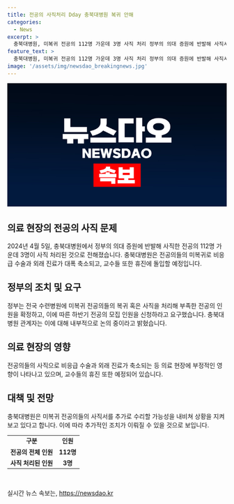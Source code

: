 ```yaml
---
title: 전공의 사직처리 Dday 충북대병원 복귀 안해
categories:
  - News
excerpt: >
  충북대병원, 미복귀 전공의 112명 가운데 3명 사직 처리 정부의 의대 증원에 반발해 사직서를 제출한 112명의 미복귀 전공의 중 3명이 사직 처리됐으며, 나머지는 아직 결정을 보류 중. 병원은 부족한 전공의 인원을 보충하기 위해 사직 처리를 완료하거나 복귀를 요구하고 있지만, 상황을 지켜보고 결정할 예정. 이로 인해 병원은 응급·중증 환자 진료를 제외한 수술과 외래 진료를 대폭 축소하고 교수들은 휴진에 돌입할 예정.
feature_text: >
  충북대병원, 미복귀 전공의 112명 가운데 3명 사직 처리 정부의 의대 증원에 반발해 사직서를 제출한 112명의 미복귀 전공의 중 3명이 사직 처리됐으며, 나머지는 아직 결정을 보류 중. 병원은 부족한 전공의 인원을 보충하기 위해 사직 처리를 완료하거나 복귀를 요구하고 있지만, 상황을 지켜보고 결정할 예정. 이로 인해 병원은 응급·중증 환자 진료를 제외한 수술과 외래 진료를 대폭 축소하고 교수들은 휴진에 돌입할 예정.
image: '/assets/img/newsdao_breakingnews.jpg'
---
```


<p><img src="/assets/img/newsdao_breakingnews.jpg" alt="cryptoinkorea 속보" /></p>

<h2 data-ke-size="size26">의료 현장의 전공의 사직 문제</h2>

<p data-ke-size="size16">2024년 4월 5일, 충북대병원에서 정부의 의대 증원에 반발해 사직한 전공의 112명 가운데 3명이 사직 처리된 것으로 전해졌습니다. 충북대병원은 전공의들의 미복귀로 비응급 수술과 외래 진료가 대폭 축소되고, 교수들 또한 휴진에 돌입할 예정입니다.</p>

<h2 data-ke-size="size26">정부의 조치 및 요구</h2>

<p data-ke-size="size16">정부는 전국 수련병원에 미복귀 전공의들의 복귀 혹은 사직을 처리해 부족한 전공의 인원을 확정하고, 이에 따른 하반기 전공의 모집 인원을 신청하라고 요구했습니다. 충북대병원 관계자는 이에 대해 내부적으로 논의 중이라고 밝혔습니다.</p>

<h2 data-ke-size="size26">의료 현장의 영향</h2>

<p data-ke-size="size16">전공의들의 사직으로 비응급 수술과 외래 진료가 축소되는 등 의료 현장에 부정적인 영향이 나타나고 있으며, 교수들의 휴진 또한 예정되어 있습니다.</p>

<h2 data-ke-size="size26">대책 및 전망</h2>

<p data-ke-size="size16">충북대병원은 미복귀 전공의들의 사직서를 추가로 수리할 가능성을 내비쳐 상황을 지켜보고 있다고 합니다. 이에 따라 추가적인 조치가 이뤄질 수 있을 것으로 보입니다.</p>

<table>
  <tr>
    <td style="text-align: center; height: 17px;"><b>구분</b></td>
    <td style="text-align: center; height: 17px;"><b>인원</b></td>
  </tr>
  <tr>
    <td style="text-align: center; height: 17px;"><b>전공의 전체 인원</b></td>
    <td style="text-align: center; height: 17px;"><b>112명</b></td>
  </tr>
  <tr>
    <td style="text-align: center; height: 17px;"><b>사직 처리된 인원</b></td>
    <td style="text-align: center; height: 17px;"><b>3명</b></td>
  </tr>
</table>

<p data-ke-size="size16">&nbsp;</p>
실시간 뉴스 속보는, <a href="https://newsdao.kr" rel="dofollow">https://newsdao.kr</a>


